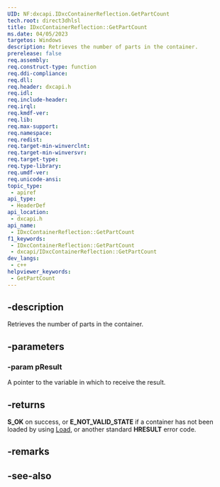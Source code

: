 ```yaml
---
UID: NF:dxcapi.IDxcContainerReflection.GetPartCount
tech.root: direct3dhlsl
title: IDxcContainerReflection::GetPartCount
ms.date: 04/05/2023
targetos: Windows
description: Retrieves the number of parts in the container.
prerelease: false
req.assembly: 
req.construct-type: function
req.ddi-compliance: 
req.dll: 
req.header: dxcapi.h
req.idl: 
req.include-header: 
req.irql: 
req.kmdf-ver: 
req.lib: 
req.max-support: 
req.namespace: 
req.redist: 
req.target-min-winverclnt: 
req.target-min-winversvr: 
req.target-type: 
req.type-library: 
req.umdf-ver: 
req.unicode-ansi: 
topic_type:
 - apiref
api_type:
 - HeaderDef
api_location:
 - dxcapi.h
api_name:
 - IDxcContainerReflection::GetPartCount
f1_keywords:
 - IDxcContainerReflection::GetPartCount
 - dxcapi/IDxcContainerReflection::GetPartCount
dev_langs:
 - c++
helpviewer_keywords:
 - GetPartCount
---
```


## -description

Retrieves the number of parts in the container.

## -parameters

### -param pResult

A pointer to the variable in which to receive the result.

## -returns

**S_OK** on success, or **E_NOT_VALID_STATE** if a container has not been loaded by using [Load](./nf-dxcapi-idxccontainerreflection-load), or another standard **HRESULT** error code.

## -remarks

## -see-also
